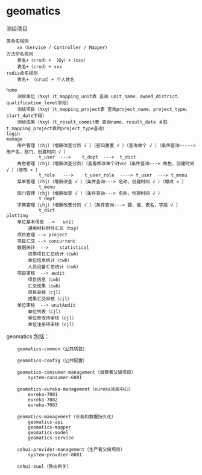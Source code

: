# geomatics
测绘项目


	类命名规则
		xx（Service / Controller / Mapper）
	方法命名规则
		表名+（crud）+ （By）+（xxx）
		表名+（crud）+ xxx
	redis命名规则
		表名+ （crud）+ 个人姓名

	home  
		测绘单位（hxy）（t_mapping_unit表 查询 unit_name、owned_district、qualification_level字段）
		测绘项目（hxy）（t_mapping_project表 查询project_name、project_type、start_date字段）
		测绘成果（hxy）（t_result_commit表 查询name、result_date 关联t_mapping_project表的project_type查询）
	login
	manage
		用户管理（chj）（增删改查分页 √ ）（密码重置 √ ）（查询单个 √ ）（条件查询-----> 用户名，部门，创建时间 √ ）
				t_user  --->    t_dept  --->  t_dict
		角色管理（chj）（增删改查分页）（查看修改单个封vo）（条件查询---> 角色，创建时间 √ ）（增改 × ）
				t_role   --->    t_user_role  ----> t_user  ---> t_menu
		菜单管理（chj）（增删改查 √ ）（条件查询---> 名称，创建时间 √ ）（增改 × ）
				t_menu
		部门管理（chj）（增删改查 √ ）（条件查询---> 名称，创建时间 √ ）
				t_dept
		字典管理（chj）（增删改查分页 √ ）（条件查询---> 键，值，表名，字段 √ ）
				t_dict
	plotting
		单位基本信息 -->   unit
			通用材料附件汇总（hxy）
		项目管理 --> project
		项目汇交 --> concurrent
		数据统计  -->    statistical
			资质项目汇总统计（cwh）
			单位信息统计（cwh）
			人员设备汇总统计（cwh）
		项目审核  --> audit
			项目信息（cwh）
			汇交成果（cwh）
			项目审核（cjl）
			成果汇交审核（cjl）
		单位审核  --> unitAudit
			单位列表（cjl）
			单位修改待审核（cjl）
			单位注册待审核（cjl）




geomatics
	包括：

		geomatics-common（公共项目）
		
		geomatics-config（公共配置）
			
		geomatics-consumer-management（消费者父级项目）
			system-consumer-6081
			
		geomatics-eureka-management（eureka注册中心）
			eureka-7081
			eureka-7082
			eureka-7083

		geomatics-management（业务和数据持久化）
			geomatics-api
			geomatics-mapper
			geomatics-model
			geomatics-service

		cehui-provider-management（生产者父级项目）
			system-provdier-8081

		cehui-zuul（路由网关）
